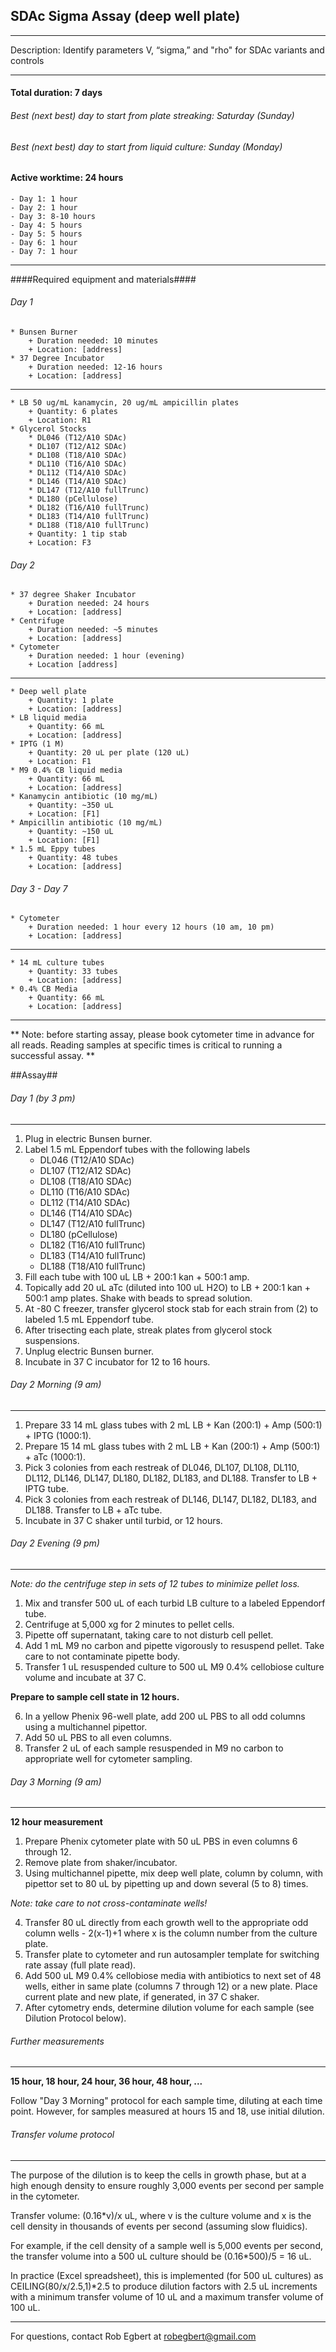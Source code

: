 SDAc Sigma Assay (deep well plate)
-----------
- - - - - - - - - - - - - - - - - - - - - - - - - - - - - - - - - - - - - - - - - - - -
Description: Identify parameters V, “sigma,” and "rho" for SDAc variants and controls

- - - - - - - - - - - - - - - - - - - - - - - - - - - - - - - - - - - - - - - - - - - -
#### Total duration: 7 days ####
###### Best (next best) day to start from plate streaking: Saturday (Sunday) ######
###### Best (next best) day to start from liquid culture: Sunday (Monday) ######
#### Active worktime: 24 hours

    - Day 1: 1 hour
    - Day 2: 1 hour
    - Day 3: 8-10 hours
    - Day 4: 5 hours
    - Day 5: 5 hours
    - Day 6: 1 hour
    - Day 7: 1 hour
    
- - - - - - - - - - - - - - - - - - - - - - - - - - - - - - - - - - - - - - - - - - - -

####Required equipment and materials####

###### Day 1

    * Bunsen Burner
        + Duration needed: 10 minutes
        + Location: [address]
    * 37 Degree Incubator
        + Duration needed: 12-16 hours
        + Location: [address]
  
------

    * LB 50 ug/mL kanamycin, 20 ug/mL ampicillin plates
        + Quantity: 6 plates
        + Location: R1
    * Glycerol Stocks
        * DL046 (T12/A10 SDAc)
        * DL107 (T12/A12 SDAc)
        * DL108 (T18/A10 SDAc)
        * DL110 (T16/A10 SDAc)
        * DL112 (T14/A10 SDAc)
        * DL146 (T14/A10 SDAc)
        * DL147 (T12/A10 fullTrunc)
        * DL180 (pCellulose)
        * DL182 (T16/A10 fullTrunc)
        * DL183 (T14/A10 fullTrunc)
        * DL188 (T18/A10 fullTrunc)
        + Quantity: 1 tip stab
        + Location: F3

###### Day 2

    * 37 degree Shaker Incubator
        + Duration needed: 24 hours
        + Location: [address]
    * Centrifuge
        + Duration needed: ~5 minutes
        + Location: [address]
    * Cytometer
        + Duration needed: 1 hour (evening)
        + Location [address]

---------

        
    * Deep well plate
        + Quantity: 1 plate
        + Location: [address]
    * LB liquid media
        + Quantity: 66 mL
        + Location: [address]
    * IPTG (1 M)
        + Quantity: 20 uL per plate (120 uL)
        + Location: F1        
    * M9 0.4% CB liquid media
        + Quantity: 66 mL
        + Location: [address]
    * Kanamycin antibiotic (10 mg/mL)
        + Quantity: ~350 uL
        + Location: [F1]
    * Ampicillin antibiotic (10 mg/mL)
        + Quantity: ~150 uL
        + Location: [F1]
    * 1.5 mL Eppy tubes
        + Quantity: 48 tubes
        + Location: [address]

###### Day 3 - Day 7

    * Cytometer
        + Duration needed: 1 hour every 12 hours (10 am, 10 pm)
        + Location: [address]

---------

    * 14 mL culture tubes
        + Quantity: 33 tubes
        + Location: [address]
    * 0.4% CB Media
        + Quantity: 66 mL
        + Location: [address]
        

- - - - - - - - - - - - - - - - - - - - - - - - - - - - - - - - - - - - - - - - - - - - 

** Note: before starting assay, please book cytometer time in advance for all reads. Reading samples at specific times is critical to running a successful assay. **

##Assay##

###### Day 1 (by 3 pm)
- - - - - - -
1. Plug in electric Bunsen burner.
2. Label 1.5 mL Eppendorf tubes with the following labels
    * DL046 (T12/A10 SDAc)
    * DL107 (T12/A12 SDAc)
    * DL108 (T18/A10 SDAc)
    * DL110 (T16/A10 SDAc)
    * DL112 (T14/A10 SDAc)
    * DL146 (T14/A10 SDAc)
    * DL147 (T12/A10 fullTrunc)
    * DL180 (pCellulose)
    * DL182 (T16/A10 fullTrunc)
    * DL183 (T14/A10 fullTrunc)
    * DL188 (T18/A10 fullTrunc)
3. Fill each tube with 100 uL LB + 200:1 kan + 500:1 amp.
4. Topically add 20 uL aTc (diluted into 100 uL H2O) to LB + 200:1 kan + 500:1 amp plates. Shake with beads to spread solution.
5. At -80 C freezer, transfer glycerol stock stab for each strain from (2) to labeled 1.5 mL Eppendorf tube.
5. After trisecting each plate, streak plates from glycerol stock suspensions.
6. Unplug electric Bunsen burner.
7. Incubate in 37 C incubator for 12 to 16 hours.

###### Day 2 Morning (9 am)
- - - - - - -
1. Prepare 33 14 mL glass tubes with 2 mL LB + Kan (200:1) + Amp (500:1) + IPTG (1000:1).
2. Prepare 15 14 mL glass tubes with 2 mL LB + Kan (200:1) + Amp (500:1) + aTc (1000:1).
3. Pick 3 colonies from each restreak of DL046, DL107, DL108, DL110, DL112, DL146, DL147, DL180, DL182, DL183, and DL188. Transfer to LB + IPTG tube.
4. Pick 3 colonies from each restreak of DL146, DL147, DL182, DL183, and DL188. Transfer to LB + aTc tube.
5. Incubate in 37 C shaker until turbid, or 12 hours.

###### Day 2 Evening (9 pm)
- - - - - - -
*Note: do the centrifuge step in sets of 12 tubes to minimize pellet loss.*

1. Mix and transfer 500 uL of each turbid LB culture to a labeled Eppendorf tube.
2. Centrifuge at 5,000 xg for 2 minutes to pellet cells.
3. Pipette off supernatant, taking care to not disturb cell pellet.
4. Add 1 mL M9 no carbon and pipette vigorously to resuspend pellet. Take care to not contaminate pipette body.
5. Transfer 1 uL resuspended culture to 500 uL M9 0.4% cellobiose culture volume and incubate at 37 C.

**Prepare to sample cell state in 12 hours.**

6. In a yellow Phenix 96-well plate, add 200 uL PBS to all odd columns using a multichannel pipettor.
7. Add 50 uL PBS to all even columns.
8. Transfer 2 uL of each sample resuspended in M9 no carbon to appropriate well for cytometer sampling.

###### Day 3 Morning (9 am)
- - - - - - -
**12 hour measurement**

1. Prepare Phenix cytometer plate with 50 uL PBS in even columns 6 through 12.
2. Remove plate from shaker/incubator.
3. Using multichannel pipette, mix deep well plate, column by column, with pipettor set to 80 uL by pipetting up and down several (5 to 8) times.

*Note: take care to not cross-contaminate wells!*

4. Transfer 80 uL directly from each growth well to the appropriate odd column wells - 2(x-1)+1 where x is the column number from the culture plate.
5. Transfer plate to cytometer and run autosampler template for switching rate assay (full plate read).
6. Add 500 uL M9 0.4% cellobiose media with antibiotics to next set of 48 wells, either in same plate (columns 7 through 12) or a new plate. Place current plate and new plate, if generated, in 37 C shaker.
7. After cytometry ends, determine dilution volume for each sample (see Dilution Protocol below).

###### Further measurements
- - - - - - - - - - -
**15 hour, 18 hour, 24 hour, 36 hour, 48 hour, ...**

Follow "Day 3 Morning" protocol for each sample time, diluting at each time point. However, for samples measured at hours 15 and 18, use initial dilution.

###### Transfer volume protocol
- - - - - - - - - - -
The purpose of the dilution is to keep the cells in growth phase, but at a high enough density to ensure roughly 3,000 events per second per sample in the cytometer.

Transfer volume: (0.16*v)/x uL, where v is the culture volume and x is the cell density in thousands of events per second (assuming slow fluidics).

For example, if the cell density of a sample well is 5,000 events per second, the transfer volume into a 500 uL culture should be (0.16*500)/5 = 16 uL.

In practice (Excel spreadsheet), this is implemented (for 500 uL cultures) as CEILING(80/x/2.5,1)*2.5 to produce dilution factors with 2.5 uL increments with a minimum transfer volume of 10 uL and a maximum transfer volume of 100 uL.
- - - - - - - - - - - - - - - - - - - - - - - - - - - - - - - - - - - - - - - - - - - - 
       
For questions, contact Rob Egbert at robegbert@gmail.com    
